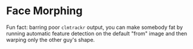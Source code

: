 # Face Morphing
Fun fact: barring poor `clmtrackr` output, you can make somebody fat by running automatic feature detection on the default "from" image and then warping only the other guy's shape.
